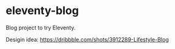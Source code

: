 # eleventy-blog

Blog project to try Eleventy.

Desigin idea: https://dribbble.com/shots/3912289-Lifestyle-Blog
